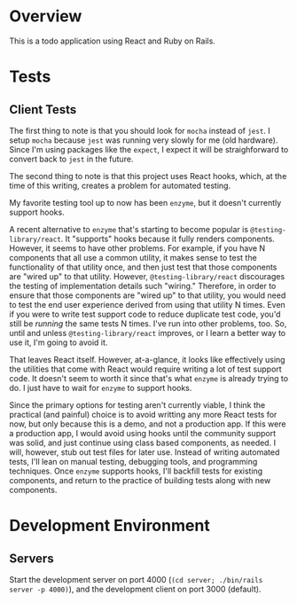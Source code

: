 # Overview

This is a todo application using React and Ruby on Rails.

# Tests

## Client Tests

The first thing to note is that you should look for `mocha` instead of `jest`. I setup `mocha` because `jest` was running very slowly for me (old hardware). Since I'm using packages like the `expect`, I expect it will be straighforward to convert back to `jest` in the future.

The second thing to note is that this project uses React hooks, which, at the time of this writing, creates a problem for automated testing.

My favorite testing tool up to now has been `enzyme`, but it doesn't currently support hooks.

A recent alternative to `enzyme` that's starting to become popular is `@testing-library/react`. It "supports" hooks because it fully renders components. However, it seems to have other problems. For example, if you have N components that all use a common utility, it makes sense to test the functionality of that utility once, and then just test that those components are "wired up" to that utility. However, `@testing-library/react` discourages the testing of implementation details such "wiring." Therefore, in order to ensure that those components are "wired up" to that utility, you would need to test the end user experience derived from using that utility N times. Even if you were to write test support code to reduce duplicate test code, you'd still be _running_ the same tests N times. I've run into other problems, too. So, until and unless `@testing-library/react` improves, or I learn a better way to use it, I'm going to avoid it.

That leaves React itself. However, at-a-glance, it looks like effectively using the utilities that come with React would require writing a lot of test support code. It doesn't seem to worth it since that's what `enzyme` is already trying to do. I just have to wait for `enzyme` to support hooks.

Since the primary options for testing aren't currently viable, I think the practical (and painful) choice is to avoid writting any more React tests for now, but only because this is a demo, and not a production app. If this were a production app, I would avoid using hooks until the community support was solid, and just continue using class based components, as needed. I will, however, stub out test files for later use. Instead of writing automated tests, I'll lean on manual testing, debugging tools, and programming techniques. Once `enzyme` supports hooks, I'll backfill tests for existing components, and return to the practice of building tests along with new components.


# Development Environment

## Servers

Start the development server on port 4000 (`(cd server; ./bin/rails server -p 4000)`), and the development client on port 3000 (default).
